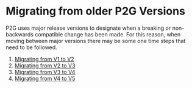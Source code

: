 
# Migrating from older P2G Versions

P2G uses major release versions to designate when a breaking or non-backwards compatible change has been made. For this reason, when moving between major versions there may be some one time steps that need to be followed.

1. [Migrating from V1 to V2](migrate-v1-v2.md)
1. [Migrating from V2 to V3](migrate-v2-v3.md)
1. [Migrating from V3 to V4](migrate-v3-v4.md)
1. [Migrating from V4 to V5](migrate-v4-v5.md)
